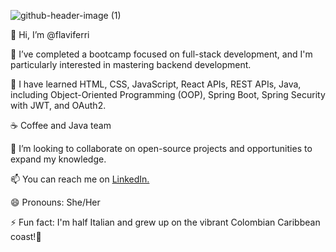 ![github-header-image (1)](https://github.com/flaviferri/flaviferri/assets/163913487/b0827e2c-8cff-4538-89cb-a6fa80248940)

👋 Hi, I’m @flaviferri

👀 I’ve completed a bootcamp focused on full-stack development, and I'm particularly interested in mastering backend development.

🌱 I have learned HTML, CSS, JavaScript, React APIs, REST APIs, Java, including Object-Oriented Programming (OOP), Spring Boot, Spring Security with JWT, and OAuth2.

☕  Coffee and Java team 

💞️ I’m looking to collaborate on open-source projects and opportunities to expand my knowledge.

📫 You can reach me on [LinkedIn.](https://www.linkedin.com/in/flavia-ferrigno/)

😄 Pronouns: She/Her

⚡ Fun fact: I'm half Italian and grew up on the vibrant Colombian Caribbean coast!🌴
